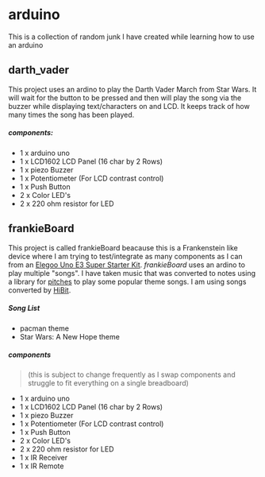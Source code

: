 # arduino

This is a collection of random junk I have created while learning how to use an arduino

## darth_vader

This project uses an ardino to play the Darth Vader March from Star Wars. It will wait for the button to be pressed and then will play the song via the buzzer while displaying text/characters on and LCD. It keeps track of how many times the song has been played.

##### components:

- 1 x arduino uno
- 1 x LCD1602 LCD Panel (16 char by 2 Rows)
- 1 x piezo Buzzer
- 1 x Potentiometer (For LCD contrast control)
- 1 x Push Button
- 2 x Color LED's
- 2 x 220 ohm resistor for LED


## frankieBoard

This project is called frankieBoard beacause this is a Frankenstein like device where I am trying to test/integrate as many components as I can from an [Elegoo Uno E3 Super Starter Kit](https://www.elegoo.com/collections/arduino-learning-sets/products/elegoo-uno-r3-super-starter-kit).  _frankieBoard_ uses an ardino to play multiple "songs". I have taken music that was converted to notes using a library for [pitches](https://github.com/hibit-dev/buzzer/blob/master/lib/pitches.zip) to play some popular theme songs. I am using songs converted by [HiBit](https://github.com/hibit-dev). 

##### Song List
- pacman theme
- Star Wars: A New Hope theme

##### components
> (this is subject to change frequently as I swap components and struggle to fit everything on a single breadboard)

- 1 x arduino uno
- 1 x LCD1602 LCD Panel (16 char by 2 Rows)
- 1 x piezo Buzzer
- 1 x Potentiometer (For LCD contrast control)
- 1 x Push Button
- 2 x Color LED's
- 2 x 220 ohm resistor for LED
- 1 x IR Receiver
- 1 x IR Remote
